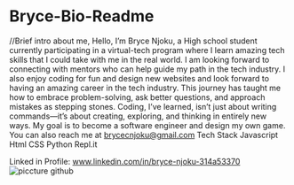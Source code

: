 # Bryce-Bio-Readme 
//Brief intro about me, Hello, I’m Bryce Njoku, a High school student currently participating in a virtual-tech program where I learn amazing tech skills that I could take with me in the real world. I am looking forward to connecting with mentors who can help guide my path in the tech industry. I also enjoy coding for fun and design new websites and look forward to having an amazing career in the tech industry. This journey has taught me how to embrace problem-solving, ask better questions, and approach mistakes as stepping stones. Coding, I’ve learned, isn’t just about writing commands—it’s about creating, exploring, and thinking in entirely new ways. My goal is to become a software engineer and design my own game. 
You can also reach me at brycecnjoku@gmail.com
Tech Stack
Javascript
Html
CSS
Python 
Repl.it

Linked in Profile: www.linkedin.com/in/bryce-njoku-314a53370
![piccture github](https://github.com/user-attachments/assets/afea2ed5-5f66-4b95-87e2-80ba8bca248e)

